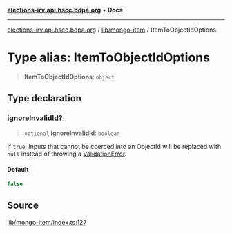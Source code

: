 [**elections-irv.api.hscc.bdpa.org**](../../../README.md) • **Docs**

***

[elections-irv.api.hscc.bdpa.org](../../../README.md) / [lib/mongo-item](../README.md) / ItemToObjectIdOptions

# Type alias: ItemToObjectIdOptions

> **ItemToObjectIdOptions**: `object`

## Type declaration

### ignoreInvalidId?

> `optional` **ignoreInvalidId**: `boolean`

If `true`, inputs that cannot be coerced into an ObjectId will be
replaced with `null` instead of throwing a [ValidationError](../../../src/error/classes/ValidationError.md).

#### Default

```ts
false
```

## Source

[lib/mongo-item/index.ts:127](https://github.com/Xunnamius/elections_irv.api.hscc.bdpa.org/blob/c917ea60595d63d322e4038beb12d08f7d64cdd2/lib/mongo-item/index.ts#L127)
